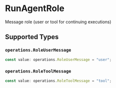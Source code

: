 # RunAgentRole

Message role (user or tool for continuing executions)


## Supported Types

### `operations.RoleUserMessage`

```typescript
const value: operations.RoleUserMessage = "user";
```

### `operations.RoleToolMessage`

```typescript
const value: operations.RoleToolMessage = "tool";
```

